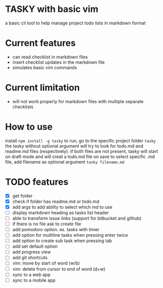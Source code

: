 # TASKY with basic vim
a basic cli tool to help manage project todo lists in markdown format

# Current features
- can read checklist in markdown files
- insert checklist updates in the markdown file
- simulates basic vim commands

# Current limitation 
- will not work properly for markdown files with multiple separate checklists

# How to use
install
`npm install -g tasky`
to run, go to the specific project folder
`tasky`
the tasky without optional argument will try to look for todo.md and readme.md files (respectively).
if both files are not present, tasky will start on draft mode and will creat a todo.md file on save
to select specific .md file, add filename as optional argument
`tasky filename.md`


# TODO features
- [x] get folder
- [x] check if folder has readme.md or todo.md
- [x] add args to add ability to select which md to use
- [ ] display markdown heading as tasks list header
- [ ] able to transform issue links (support for bitbucket and github)
- [ ] if there is no file ask to create file
- [ ] add pomodoro option. ex. tasks with timer
- [ ] add option for multiline tasks  when pressing enter twice
- [ ] add option to create sub task when pressing tab
- [ ] add set default option
- [ ] add progress view
- [ ] add git shortcuts
- [ ] vim: move by start of word (w/b)
- [ ] vim: delete from cursor to end of word (d+w)
- [ ] sync to a web app
- [ ] sync to a mobile app
